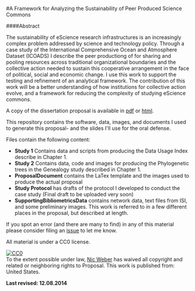 #A Framework for Analyzing the Sustainability of Peer Produced Science Commons

####Abstract 

The sustainability of eScience research infrastructures is an increasingly complex problem addressed by science and technology policy. Through a case study of the International Comprehensive Ocean and Atmosphere Dataset (ICOADS) I describe the peer productiong of for sharing and pooling resources across traditional organizational boundaries and the collective action needed to sustain this cooperative arrangement in the face of political, social and economic change. I use this work to support the testing and refinement of an analytical framework. The contribution of this work will be a better understanding of how institutions for collective action evolve, and a framework for reducing the complexity of studying eScience commons.


A copy of the dissertation proposal is available in [pdf](http://bit.ly/1l1i7U5) or [html]().

This repository contains the software, data, images, and documents I used to generate this proposal- and the slides I'll use for the oral defense.

Files contain the following content:

+ **Study 1** Contains data and scripts from producing the Data Usage Index describe in Chapter 1. 
+ **Study 2** Contains data, code and images for producing the Phylogenetic trees in the Genealogy study described in Chapter 1.
+ **ProposalDocument** contains the LaTex template and the images used to produce the actual proposal
+ **Study Protocol** has drafts of the protocol I developed to conduct the case study (Final draft to be uploaded very soon)
+ **SupportingBibliometricsData** contains network data, text files from ISI, and some preliminary images. This work is referred to in a few different places in the proposal, but described at length. 

If you spot an error (and there are many to find) in any of this material please consider filing an [issue](https://github.com/nniiicc/DissertationProposal/issues) to let me know. 

All material is under a CC0 license.
<p xmlns:dct="http://purl.org/dc/terms/" xmlns:vcard="http://www.w3.org/2001/vcard-rdf/3.0#">
  <a rel="license"
     href="http://creativecommons.org/publicdomain/zero/1.0/">
    <img src="http://i.creativecommons.org/p/zero/1.0/88x31.png" style="border-style: none;" alt="CC0" />
  </a>
  <br />
  To the extent possible under law,
  <a rel="dct:publisher"
     href="nicwe.be/dissertationproposal">
    <span property="dct:title">Nic Weber</span></a>
  has waived all copyright and related or neighboring rights to
  <span property="dct:title">Proposal</span>.
This work is published from:
<span property="vcard:Country" datatype="dct:ISO3166"
      content="US" about="nicwe.be/dissertationproposal">
  United States</span>.
</p>

**Last revised: 12.08.2014**

